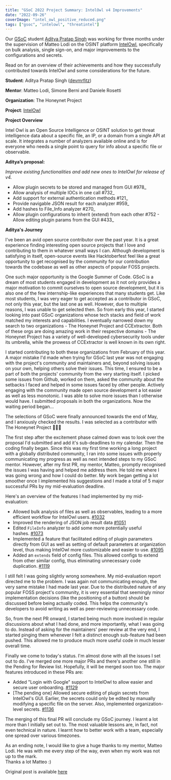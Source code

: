 ```yaml
---
title: "GSoC 2022 Project Summary: IntelOwl v4 Improvements"
date: "2022-09-26"
coverImage: "intel_owl_positive_reduced.png"
tags: ["gsoc", "intelowl", "threatintel"]
---
```

Our [GSoC](https://summerofcode.withgoogle.com/) student [Aditya Pratap Singh](https://github.com/devmrfitz) was working for three months under the supervision of Matteo Lodi on the OSINT platform [IntelOwl](https://github.com/intelowlproject/IntelOwl), specifically on bulk analysis, single sign-on, and major improvements to the configurations and secrets.

Read on for an overview of their achievements and how they successfully contributed towards IntelOwl and some considerations for the future.

<!--more-->

**Student**: Aditya Pratap Singh ([devmrfitz](https://github.com/devmrfitz))

**Mentor**: Matteo Lodi, Simone Berni and Daniele Rosetti

**Organization**: The Honeynet Project

**Project**: [IntelOwl](https://github.com/intelowlproject/IntelOwl)

**Project Overview**

Intel Owl is an Open Source Intelligence or OSINT solution to get threat intelligence data about a specific file, an IP, or a domain from a single API at scale. It integrates a number of analyzers available online and is for everyone who needs a single point to query for info about a specific file or observable.

**Aditya’s proposal:**

_Improve existing functionalities and add new ones to IntelOwl for release of v4._

- Allow plugin secrets to be stored and managed from GUI #978_
- Allow analysis of multiple IOCs in one call #732_
- Add support for external authentication methods #121_
- Provide navigable JSON result for each analyzer #959_
- Add hashes to File\_Info analyzer #270_
- Allow plugin configurations to inherit (extend) from each other #752 - Allow editing plugin params from the GUI #433_

**Aditya's Journey**

I've been an avid open source contributor over the past year. It is a great experience finding interesting open source projects that I love and contributing to them in whatever small ways I can. Although development is satisfying in itself, open-source events like Hacktoberfest feel like a great opportunity to get recognised by the community for our contribution towards the codebase as well as other aspects of popular FOSS projects.

One such major opportunity is the Google Summer of Code. GSoC is a dream of most students engaged in development as it not only provides a major motivation to commit ourselves to open source development, but it is also one of the few internship-like experiences that many students get. Like most students, I was very eager to get accepted as a contributor in GSoC, not only this year, but the last one as well. However, due to multiple reasons, I was unable to get selected then. So from early this year, I started looking into past GSoC organizations whose tech stacks and field of work matched my interests and capabilities. I eventually narrowed down my search to two organizations - The Honeynet Project and CCExtractor. Both of these orgs are doing amazing work in their respective domains - The Honeynet Project has a variety of well-developed cybersecurity tools under its umbrella, while the prowess of CCExtractor is well known in its own right.

I started contributing to both these organizations from February of this year. A major mistake I'd made when trying for GSoC last year was not engaging with the project's community and maintainers and, beyond solving issues on your own, helping others solve their issues. This time, I ensured to be a part of both the projects' community from the very starting itself. I picked some issues from Github, worked on them, asked the community about the setbacks I faced and helped in some issues faced by other people. Actively engaging with the community made open source development a lot easier as well as less monotonic. I was able to solve more issues than I otherwise would have. I submitted proposals in both the organizations. Now the waiting period began...

The selections of GSoC were finally announced towards the end of May, and I anxiously checked the results. I was selected as a contributor with The Honeynet Project 🎉🎉🎉

The first step after the excitement phase calmed down was to look over the proposal I'd submitted and add it's sub-deadlines to my calendar. Then the coding finally began. Since this was my first time working a long project with a globally distributed community, I ran into some issues with properly communicating my progress as well as next intended steps to my GSoC mentor. However, after my first PR, my mentor, Matteo, promptly recognised the issues I was having and helped me address them. He told me where I was going wrong and how I could do better. My work began getting a lot smoother once I implemented his suggestions and I made a total of 5 major successful PRs by my mid-evaluation deadline.

Here's an overview of the features I had implemented by my mid-evaluation:

- Allowed bulk analysis of files as well as observables, leading to a more efficient workflow for IntelOwl users. [#1032](https://github.com/intelowlproject/IntelOwl/pull/1032)
- Improved the rendering of JSON job result data [#1051](https://github.com/intelowlproject/IntelOwl/pull/1051)
- Edited `FileInfo` analyzer to add some more potentially useful hashes. [#1073](https://github.com/intelowlproject/IntelOwl/pull/1073)
- Implemented a feature that facilitated editing of plugin parameters directly from GUI as well as setting of default parameters at organization level, thus making IntelOwl more customizable and easier to use. [#1095](https://github.com/intelowlproject/IntelOwl/pull/1095)
- Added an `extends` field of config files. This allowed configs to extend from other similar config, thus eliminating unnecessary code duplication. [#1119](https://github.com/intelowlproject/IntelOwl/pull/1119)

I still felt I was going slightly wrong somewhere. My mid-evaluation report directed me to the problem. I was again not communicating enough, the very same mistake I had made last year. Due to the distributed nature of any popular FOSS project's community, it is very essential that seemingly minor implementation decisions (like the positioning of a button) should be discussed before being actually coded. This helps the community's developers to avoid writing as well as peer-reviewing unnecessary code.

So, from the next PR onward, I started being much more involved in regular discussions about what I had done, and more importantly, what I was going to do. Instead of asking for the maintainers' peer review at the very end, I started pinging them whenever I felt a distinct enough sub-feature had been pushed. This allowed me to produce much more useful code in much lesser overall time.

Finally we come to today's status. I'm almost done with all the issues I set out to do. I've merged one more major PRs and there's another one still in the Pending for Review list. Hopefully, it will be merged soon too. The major features introduced in these PRs are:

- Added "Login with Google" support to IntelOwl to allow easier and secure user onboarding. [#1129](https://github.com/intelowlproject/IntelOwl/pull/1129)
- \[The pending one\] Allowed secure editing of plugin secrets from IntelOwl's GUI. Earlier, the secrets could only be edited by manually modifying a specific file on the server. Also, implemented organization-level secrets. [#1136](https://github.com/intelowlproject/IntelOwl/pull/1136)

The merging of this final PR will conclude my GSoC journey. I learnt a lot more than I initially set out to. The most valuable lessons are, in fact, not even technical in nature. I learnt how to better work with a team, especially one spread over various timezones.

As an ending note, I would like to give a huge thanks to my mentor, Matteo Lodi. He was with me every step of the way, even when my work was not up to the mark.  
Thanks a lot Matteo :)

Original post is available [here](https://dev.to/devmrfitz/to-gsoc-and-beyond-4m34)
